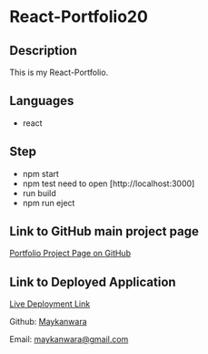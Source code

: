 # React-Portfolio20

## Description

This is my React-Portfolio.


## Languages
- react

## Step
- npm start
- npm test need to open [http://localhost:3000]
- run build
- npm run eject


## Link to GitHub main project page

[Portfolio Project Page on GitHub](https://github.com/Maykanwara/React-Portfolio20)

## Link to Deployed Application

[Live Deployment Link](https://maykanwara.github.io/React-Portfolio20/)


Github: [Maykanwara](https://github.com/Maykanwara)
        
Email: maykanwara@gmail.com
























